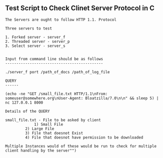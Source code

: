 Test Script to Check Clinet Server Protocol in C
-------------------------------------------------

	The Servers are ought to follow HTTP 1.1. Protocol

	Three servers to test 

	1. Forked server - server_f
	2. Threaded server - server_p
	3. Select server - server_s


	Input from command line should be as follows
	--------------------------------------------

	./server_f port /path_of_docs /path_of_log_file

	QUERY
	------

	(echo -ne "GET /small_file.txt HTTP/1.1\nFrom: someuser@somewhere.org\nUser-Agent: Bloatzilla/7.0\n\n" && sleep 5) | nc 127.0.0.1 8000

	Details of the QUERY

	small_file.txt - File to be asked by client 
		       	 1) Small File
			 2) Large File
			 3) File that doesnot Exist
			 4) File that doesnot have permission to be downloaded
    
    Multiple Instances would of these would be run to check for multiple client handling by the server"")